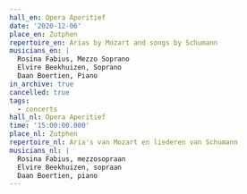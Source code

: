 ```yaml
---
hall_en: Opera Aperitief
date: '2020-12-06'
place_en: Zutphen
repertoire_en: Arias by Mozart and songs by Schumann
musicians_en: |
  Rosina Fabius, Mezzo Soprano
  Elvire Beekhuizen, Soprano
  Daan Boertien, Piano
in_archive: true
cancelled: true
tags:
  - concerts
hall_nl: Opera Aperitief
time: '15:00:00.000'
place_nl: Zutphen
repertoire_nl: Aria's van Mozart en liederen van Schumann
musicians_nl: |
  Rosina Fabius, mezzosopraan
  Elvire Beekhuizen, sopraan
  Daan Boertien, piano
---
```


